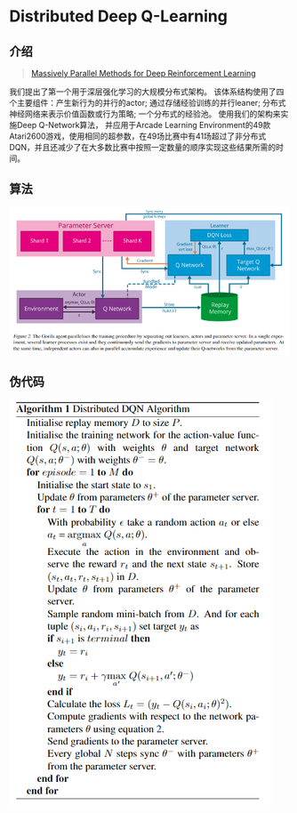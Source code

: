 # Distributed Deep Q-Learning

## 介绍

> [Massively Parallel Methods for Deep Reinforcement Learning](https://arxiv.org/pdf/1507.04296.pdf)

我们提出了第一个用于深层强化学习的大规模分布式架构。 该体系结构使用了四个主要组件：产生新行为的并行的actor; 通过存储经验训练的并行leaner; 分布式神经网络来表示价值函数或行为策略; 一个分布式的经验池。 使用我们的架构来实施Deep Q-Network算法， 并应用于Arcade Learning Environment的49款Atari2600游戏，使用相同的超参数，在49场比赛中有41场超过了非分布式DQN，并且还减少了在大多数比赛中按照一定数量的顺序实现这些结果所需的时间。

## 算法

![](../../.gitbook/assets/image%20%2831%29.png)

## 伪代码

![](../../.gitbook/assets/image%20%2827%29.png)

